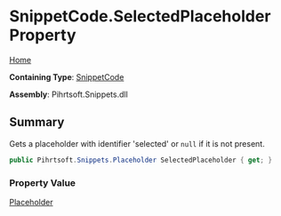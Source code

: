 # SnippetCode\.SelectedPlaceholder Property

[Home](../../../../README.md)

**Containing Type**: [SnippetCode](../README.md)

**Assembly**: Pihrtsoft\.Snippets\.dll

## Summary

Gets a placeholder with identifier 'selected' or `null` if it is not present\.

```csharp
public Pihrtsoft.Snippets.Placeholder SelectedPlaceholder { get; }
```

### Property Value

[Placeholder](../../Placeholder/README.md)

